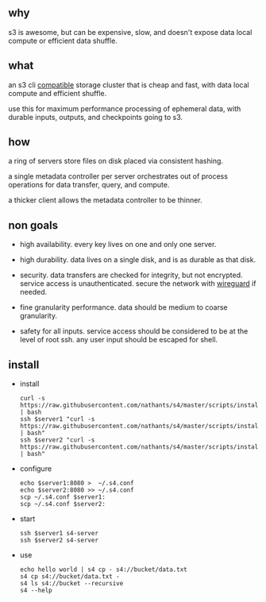 ## why

s3 is awesome, but can be expensive, slow, and doesn't expose data local compute or efficient data shuffle.

## what

an s3 cli [compatible](https://github.com/nathants/s4/blob/master/tests/test_server.py) storage cluster that is cheap and fast, with data local compute and efficient shuffle.

use this for maximum performance processing of ephemeral data, with durable inputs, outputs, and checkpoints going to s3.

## how

a ring of servers store files on disk placed via consistent hashing.

a single metadata controller per server orchestrates out of process operations for data transfer, query, and compute.

a thicker client allows the metadata controller to be thinner.

## non goals

- high availability. every key lives on one and only one server.

- high durability. data lives on a single disk, and is as durable as that disk.

- security. data transfers are checked for integrity, but not encrypted. service access is unauthenticated. secure the network with [wireguard](https://www.wireguard.com/) if needed.

- fine granularity performance. data should be medium to coarse granularity.

- safety for all inputs. service access should be considered to be at the level of root ssh. any user input should be escaped for shell.

## install

- install
  ```
  curl -s https://raw.githubusercontent.com/nathants/s4/master/scripts/install_archlinux.sh | bash
  ssh $server1 "curl -s https://raw.githubusercontent.com/nathants/s4/master/scripts/install_archlinux.sh | bash"
  ssh $server2 "curl -s https://raw.githubusercontent.com/nathants/s4/master/scripts/install_archlinux.sh | bash"
  ```

- configure
  ```
  echo $server1:8080 >  ~/.s4.conf
  echo $server2:8080 >> ~/.s4.conf
  scp ~/.s4.conf $server1:
  scp ~/.s4.conf $server2:
  ```

- start
  ```
  ssh $server1 s4-server
  ssh $server2 s4-server
  ```

- use
  ```
  echo hello world | s4 cp - s4://bucket/data.txt
  s4 cp s4://bucket/data.txt -
  s4 ls s4://bucket --recursive
  s4 --help
  ```

